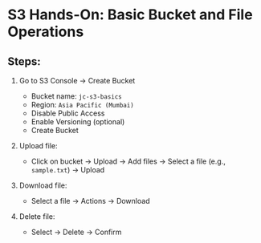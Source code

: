 # S3 Hands-On: Basic Bucket and File Operations

## Steps:
1. Go to S3 Console → Create Bucket
   - Bucket name: `jc-s3-basics`
   - Region: `Asia Pacific (Mumbai)`
   - Disable Public Access
   - Enable Versioning (optional)
   - Create Bucket

2. Upload file:
   - Click on bucket → Upload → Add files → Select a file (e.g., `sample.txt`) → Upload

3. Download file:
   - Select a file → Actions → Download

4. Delete file:
   - Select → Delete → Confirm

